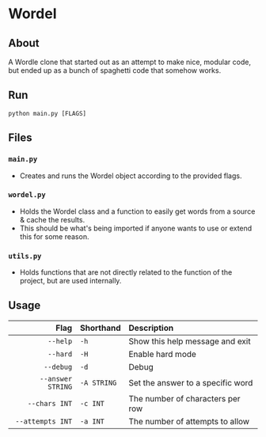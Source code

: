 # Wordel
## About
A Wordle clone that started out as an attempt to make nice, modular code, but ended up as a bunch of spaghetti code that somehow works.
## Run
```
python main.py [FLAGS]
```
## Files
### `main.py`
- Creates and runs the Wordel object according to the provided flags.
### `wordel.py`
- Holds the Wordel class and a function to easily get words from a source & cache the results.
- This should be what's being imported if anyone wants to use or extend this for some reason.
### `utils.py`
- Holds functions that are not directly related to the function of the project,
but are used internally.
## Usage
|              Flag | Shorthand   | Description                       |
|------------------:|:------------|:----------------------------------|
|          `--help` | `-h`        | Show this help message and exit   |
|          `--hard` | `-H`        | Enable hard mode                  |
|         `--debug` | `-d`        | Debug                             |
| `--answer STRING` | `-A STRING` | Set the answer to a specific word |
|     `--chars INT` | `-c INT`    | The number of characters per row  |
|  `--attempts INT` | `-a INT`    | The number of attempts to allow   |


